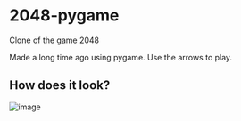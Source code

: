 # 2048-pygame
Clone of the game 2048

Made a long time ago using pygame. Use the arrows to play.

## How does it look?
![image](https://user-images.githubusercontent.com/29550784/110412912-9a570580-8052-11eb-9ec3-4d9e10e85cc2.png)

